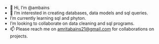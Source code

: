- 👋 Hi, I’m @ambains
- 👀 I’m interested in creating databases, data models and sql queries.
- I’m currently learning sql and phyton.
- I’m looking to collaborate on data cleaning and sql programs.
- 📫 Please reach me on amritabains21@gmail.com for collaborations on projects.

<!---
ambains/ambains is a ✨ special ✨ repository because its `README.md` (this file) appears on your GitHub profile.
You can click the Preview link to take a look at your changes.
--->
